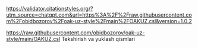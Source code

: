 https://validator.citationstyles.org/?utm_source=chatgpt.com&url=https%3A%2F%2Fraw.githubusercontent.com%2Fobidbozorov%2Foak-uz-style%2Fmain%2FOAKUZ.csl&version=1.0.2










https://raw.githubusercontent.com/obidbozorov/oak-uz-style/main/OAKUZ.csl
Tekshirish va yuklash qismlari
